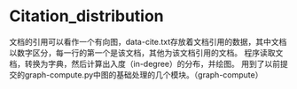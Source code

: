 Citation_distribution
=====================

文档的引用可以看作一个有向图，data-cite.txt存放着文档引用的数据，其中文档以数字区分，每一行的第一个是该文档，其他为该文档引用的文档。
程序读取文档，转换为字典，然后计算出入度（in-degree）的分布，并绘图。
用到了以前提交的graph-compute.py中图的基础处理的几个模块。（graph-compute）
